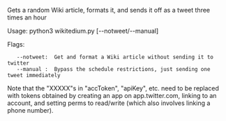 Gets a random Wiki article, formats it, and sends it off as a tweet three times an hour

Usage: python3 wikitedium.py [--notweet/--manual]

Flags:

       --notweet:  Get and format a Wiki article without sending it to twitter
       --manual :  Bypass the schedule restrictions, just sending one tweet immediately

Note that the "XXXXX"s in "accToken", "apiKey", etc. need to be replaced with tokens obtained by creating an app on app.twitter.com, linking to an account, and setting perms to read/write (which also involves linking a phone number).
